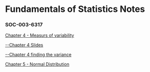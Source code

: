 <b><h1>Fundamentals of Statistics Notes</h1></b>
            <h3>    SOC-003-6317      </h3>


<a href='https://github.com/1d8/school-notes/blob/master/chapter4soc.pdf'>Chapter 4 - Measurs of variability</a>


<a href ='https://github.com/1d8/school-notes/blob/master/chapter4-slides.pdf'>--Chapter 4 Slides</a>

<a href='https://github.com/1d8/school-notes/blob/master/variance.py'>--Chapter 4 finding the variance</a>


<a href='https://github.com/1d8/school-notes/blob/master/The%20Normal%20Distribution-slides-2.pdf'>Chapter 5 - Normal Distribution
